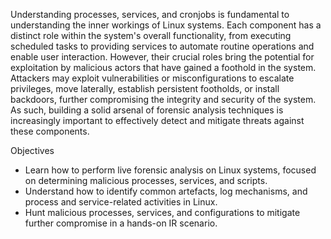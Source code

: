 Understanding processes, services, and cronjobs is fundamental to understanding the inner workings of Linux systems. Each component has a distinct role within the system's overall functionality, from executing scheduled tasks to providing services to automate routine operations and enable user interaction. However, their crucial roles bring the potential for exploitation by malicious actors that have gained a foothold in the system. Attackers may exploit vulnerabilities or misconfigurations to escalate privileges, move laterally, establish persistent footholds, or install backdoors, further compromising the integrity and security of the system. As such, building a solid arsenal of forensic analysis techniques is increasingly important to effectively detect and mitigate threats against these components.

Objectives

- Learn how to perform live forensic analysis on Linux systems, focused on determining malicious processes, services, and scripts.
- Understand how to identify common artefacts, log mechanisms, and process and service-related activities in Linux.
- Hunt malicious processes, services, and configurations to mitigate further compromise in a hands-on IR scenario.